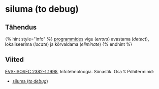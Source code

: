 # siluma \(to debug\)

## Tähendus

{% hint style="info" %}
[programmides](programm-program.md)  vigu \(_errors_\) avastama \(_detect_\), lokaliseerima \(_locate_\) ja kõrvaldama \(_eliminate_\)
{% endhint %}

## Viited

[EVS-ISO/IEC 2382-1:1998](https://www.evs.ee/et/evs-iso-iec-2382-1-1998), Infotehnoloogia. Sõnastik. Osa 1: Põhiterminid:

* [siluma \(_to debug_\)](http://www.eki.ee/dict/its/index.cgi?Q=D065D51C-6C03-1014-88DC-FC5F0DBED45A&F=GUID&C01=1&C02=0&C10=1)

